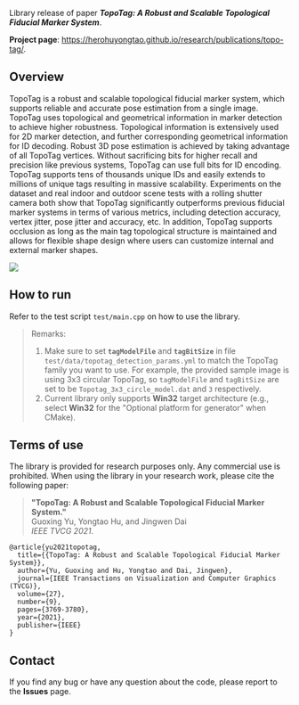 Library release of paper ***TopoTag: A Robust and Scalable Topological Fiducial Marker System***.

**Project page**: https://herohuyongtao.github.io/research/publications/topo-tag/.


## Overview
TopoTag is a robust and scalable topological fiducial marker system, which supports reliable and accurate pose estimation from a single image. TopoTag uses topological and geometrical information in marker detection to achieve higher robustness. Topological information is extensively used for 2D marker detection, and further corresponding geometrical information for ID decoding. Robust 3D pose estimation is achieved by taking advantage of all TopoTag vertices. Without sacrificing bits for higher recall and precision like previous systems, TopoTag can use full bits for ID encoding. TopoTag supports tens of thousands unique IDs and easily extends to millions of unique tags resulting in massive scalability. Experiments on the dataset and real indoor and outdoor scene tests with a rolling shutter camera both show that TopoTag significantly outperforms previous fiducial marker systems in terms of various metrics, including detection accuracy, vertex jitter, pose jitter and accuracy, etc. In addition, TopoTag supports occlusion as long as the main tag topological structure is maintained and allows for flexible shape design where users can customize internal and external marker shapes.

![](https://herohuyongtao.github.io/research/publications/topo-tag/teaser.png)


## How to run
Refer to the test script `test/main.cpp` on how to use the library. 
> Remarks: 
> 1. Make sure to set **`tagModelFile`** and **`tagBitSize`** in file `test/data/topotag_detection_params.yml` to match the TopoTag family you want to use. For example, the provided sample image is using 3x3 circular TopoTag, so `tagModelFile` and `tagBitSize` are set to be `Topotag_3x3_circle_model.dat` and `3` respectively.
> 2. Current library only supports **Win32** target architecture (e.g., select **Win32** for the "Optional platform for generator" when CMake).


## Terms of use
The library is provided for research purposes only. Any commercial use is prohibited. When using the library in your research work, please cite the following paper:
> **"TopoTag: A Robust and Scalable Topological Fiducial Marker System."**  
> Guoxing Yu, Yongtao Hu, and Jingwen Dai  
> *IEEE TVCG 2021*.
```
@article{yu2021topotag,
  title={{TopoTag: A Robust and Scalable Topological Fiducial Marker System}},
  author={Yu, Guoxing and Hu, Yongtao and Dai, Jingwen},
  journal={IEEE Transactions on Visualization and Computer Graphics (TVCG)},
  volume={27},
  number={9},
  pages={3769-3780},
  year={2021},
  publisher={IEEE}
}
```


## Contact
If you find any bug or have any question about the code, please report to the **Issues** page.
